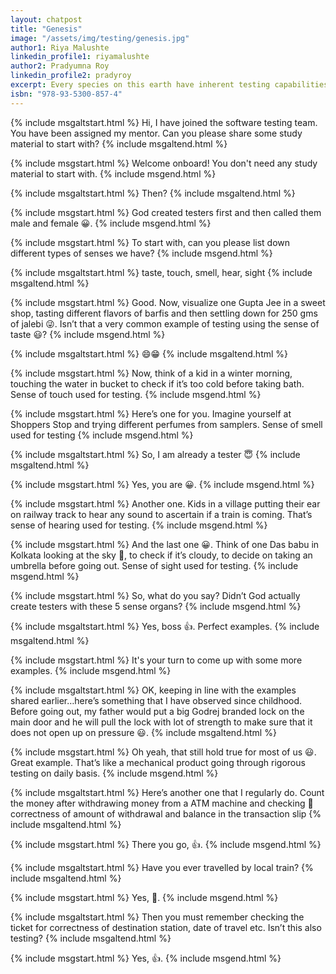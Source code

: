 ```yaml
---
layout: chatpost
title: "Genesis"
image: "/assets/img/testing/genesis.jpg"
author1: Riya Malushte
linkedin_profile1: riyamalushte
author2: Pradyumna Roy
linkedin_profile2: pradyroy
excerpt: Every species on this earth have inherent testing capabilities by virtue of different senses imparted to them by mother nature.
isbn: "978-93-5300-857-4"
---
```


{% include msgaltstart.html %} 
Hi, I have joined the software testing team. You have been assigned my mentor. Can you please share some study material to start with?
{% include msgaltend.html %} 

{% include msgstart.html %} 
Welcome onboard! You don't need any study material to start with.
{% include msgend.html %} 

{% include msgaltstart.html %} 
Then?
{% include msgaltend.html %} 

{% include msgstart.html %} 
God created testers first and then called them male and female 😀. 
{% include msgend.html %} 

{% include msgstart.html %} 
To start with, can you please list down different types of senses we have?
{% include msgend.html %} 

{% include msgaltstart.html %} 
taste, touch, smell, hear, sight
{% include msgaltend.html %} 

{% include msgstart.html %} 
Good. Now, visualize one Gupta Jee in a sweet shop, tasting different flavors of barfis and then settling down for 250 gms of jalebi 😜. Isn’t that a very common example of testing using the sense of taste 😃?
{% include msgend.html %}

{% include msgaltstart.html %} 
😄😁
{% include msgaltend.html %} 

{% include msgstart.html %} 
Now, think of a kid in a winter morning, touching the water in bucket to check if it’s too cold before taking bath. Sense of touch used for testing.
{% include msgend.html %}

{% include msgstart.html %} 
Here’s one for you. Imagine yourself at Shoppers Stop and trying different perfumes from samplers. Sense of smell used for testing
{% include msgend.html %}

{% include msgaltstart.html %} 
So, I am already a tester 😇
{% include msgaltend.html %} 

{% include msgstart.html %} 
Yes, you are 😀.
{% include msgend.html %}

{% include msgstart.html %} 
Another one. Kids in a village putting their ear on railway track to hear any sound to ascertain if a train is coming. That’s sense of hearing used for testing.
{% include msgend.html %}

{% include msgstart.html %} 
And the last one 😀. Think of one Das babu in Kolkata looking at the sky 🧐, to check if it’s cloudy, to decide on taking an umbrella before going out. Sense of sight used for testing.
{% include msgend.html %}

{% include msgstart.html %} 
So, what do you say? Didn’t God actually create testers with these 5 sense organs?
{% include msgend.html %}

{% include msgaltstart.html %} 
Yes, boss 👍. Perfect examples.
{% include msgaltend.html %} 

{% include msgstart.html %} 
It's your turn to come up with some more examples.
{% include msgend.html %}

{% include msgaltstart.html %} 
OK, keeping in line with the examples shared earlier…here’s something that I have observed since childhood. Before going out, my father would put a big Godrej branded lock on the main door and he will pull the lock with lot of strength to make sure that it does not open up on pressure 😃.
{% include msgaltend.html %} 

{% include msgstart.html %} 
Oh yeah, that still hold true for most of us 😃. Great example. That’s like a mechanical product going through rigorous testing on daily basis.
{% include msgend.html %}

{% include msgaltstart.html %} 
Here’s another one that I regularly do. Count the money after withdrawing money from a ATM machine and checking 🧐 correctness of amount of withdrawal and balance in the transaction slip
{% include msgaltend.html %} 

{% include msgstart.html %} 
There you go, 👍.
{% include msgend.html %}

{% include msgaltstart.html %} 
Have you ever travelled by local train?
{% include msgaltend.html %}

{% include msgstart.html %} 
Yes, 🤔.
{% include msgend.html %}

{% include msgaltstart.html %} 
Then you must remember checking the ticket for correctness of destination station, date of travel etc. Isn’t this also testing?
{% include msgaltend.html %}

{% include msgstart.html %} 
Yes, 👍.
{% include msgend.html %}































